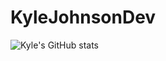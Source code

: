 # KyleJohnsonDev

![Kyle's GitHub stats](https://github-readme-stats.vercel.app/api?username=kjohnsondev&show_icons=true&theme=dark)
